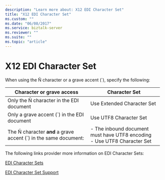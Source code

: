 ```yaml
---
description: "Learn more about: X12 EDI Character Set"
title: "X12 EDI Character Set"
ms.custom: ""
ms.date: "06/08/2017"
ms.service: biztalk-server
ms.reviewer: ""
ms.suite: ""
ms.topic: "article"
---
```

# X12 EDI Character Set

When using the Ñ character or a grave accent (`), specify the following:

| Character or grave access |  Character Set  |
|---|---|
| Only the Ñ character in the EDI document  |  Use Extended Character Set  |
|  Only a grave accent (\`) in the EDI document  |  Use UTF8 Character Set |
| The Ñ character **and** a grave accent (\`) in the same document: | -   The inbound document must have UTF8 encoding<br />-   Use UTF8 Character Set |

 The following links provider more information on EDI Character Sets:

 [EDI Character Sets](edi-character-sets.md)

 [EDI Character Set Support](edi-character-set-support.md)
